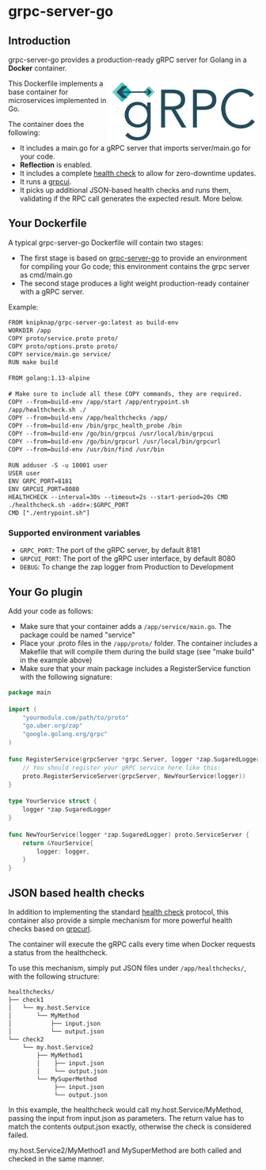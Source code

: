 # grpc-server-go

## Introduction

grpc-server-go provides a production-ready gRPC server for Golang in a **Docker** container.

<img src="./assets/grpc-logo.svg" width="300px" align="right">

This Dockerfile implements a base container for microservices implemented in Go.

The container does the following:

- It includes a main.go for a gRPC server that imports server/main.go for your code.
- **Reflection** is enabled.
- It includes a complete [health check](https://github.com/grpc/grpc/blob/master/doc/health-checking.md) to allow for zero-downtime updates.
- It runs a [grpcui](https://github.com/fullstorydev/grpcui).
- It picks up additional JSON-based health checks and runs them, validating if the RPC call generates the expected result. More below.

## Your Dockerfile

A typical grpc-server-go Dockerfile will contain two stages:

- The first stage is based on [grpc-server-go](https://github.com/knipknap/grpc-go) to provide
  an environment for compiling your Go code; this environment contains the grpc server as cmd/main.go
- The second stage produces a light weight production-ready container with a gRPC server.

Example:

```
FROM knipknap/grpc-server-go:latest as build-env
WORKDIR /app
COPY proto/service.proto proto/
COPY proto/options.proto proto/
COPY service/main.go service/
RUN make build

FROM golang:1.13-alpine

# Make sure to include all these COPY commands, they are required.
COPY --from=build-env /app/start /app/entrypoint.sh /app/healthcheck.sh ./
COPY --from=build-env /app/healthchecks /app/
COPY --from=build-env /bin/grpc_health_probe /bin
COPY --from=build-env /go/bin/grpcui /usr/local/bin/grpcui
COPY --from=build-env /go/bin/grpcurl /usr/local/bin/grpcurl
COPY --from=build-env /usr/bin/find /usr/bin

RUN adduser -S -u 10001 user
USER user
ENV GRPC_PORT=8181
ENV GRPCUI_PORT=8080
HEALTHCHECK --interval=30s --timeout=2s --start-period=20s CMD ./healthcheck.sh -addr=:$GRPC_PORT
CMD ["./entrypoint.sh"]
```

### Supported environment variables

- `GRPC_PORT`: The port of the gRPC server, by default 8181
- `GRPCUI_PORT`: The port of the gRPC user interface, by default 8080
- `DEBUG`: To change the zap logger from Production to Development

## Your Go plugin

Add your code as follows:

- Make sure that your container adds a `/app/service/main.go`. The package could be named "service"
- Place your .proto files in the `/app/proto/` folder. The container includes a Makefile that will
  compile them during the build stage (see "make build" in the example above)
- Make sure that your main package includes a RegisterService function with the following signature:

```go
package main

import (
	"yourmodule.com/path/to/proto"
	"go.uber.org/zap"
	"google.golang.org/grpc"
)

func RegisterService(grpcServer *grpc.Server, logger *zap.SugaredLogger) {
	// You should register your gRPC service here like this:
	proto.RegisterServiceServer(grpcServer, NewYourService(logger))
}

type YourService struct {
	logger *zap.SugaredLogger
}

func NewYourService(logger *zap.SugaredLogger) proto.ServiceServer {
	return &YourService{
		logger: logger,
	}
}
```

## JSON based health checks

In addition to implementing the standard [health check](https://github.com/grpc/grpc/blob/master/doc/health-checking.md)
protocol, this container also provide a simple mechanism for more powerful health checks
based on [grpcurl](https://github.com/fullstorydev/grpcurl).

The container will execute the gRPC calls every time when Docker requests a status from the
healthcheck.

To use this mechanism, simply put JSON files under `/app/healthchecks/`, with the following
structure:

```
healthchecks/
├── check1
│   └── my.host.Service
│       └── MyMethod
│           ├── input.json
│           └── output.json
└── check2
    └── my.host.Service2
        ├── MyMethod1
        │    ├── input.json
        │    └── output.json
        └── MySuperMethod
             ├── input.json
             └── output.json
```

In this example, the healthcheck would call my.host.Service/MyMethod, passing the input
from input.json as parameters. The return value has to match the contents output.json
exactly, otherwise the check is considered failed.

my.host.Service2/MyMethod1 and MySuperMethod are both called and checked in the same
manner.
